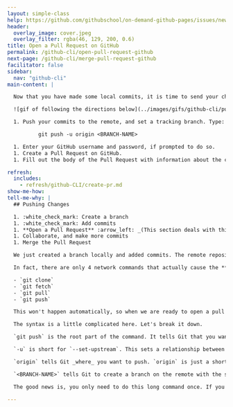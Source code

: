 ```yaml
---
layout: simple-class
help: https://github.com/githubschool/on-demand-github-pages/issues/new?title=I%20need%20help&body=Describe%20what%20you%20need%20help%20with%20here.
header:
  overlay_image: cover.jpeg
  overlay_filter: rgba(46, 129, 200, 0.6)
title: Open a Pull Request on GitHub
permalink: /github-cli/open-pull-request-github
next-page: /github-cli/merge-pull-request-github
facilitator: false
sidebar:
  nav: "github-cli"
main-content: |

  Now that you have made some local commits, it is time to send your changes to the remote copy of your repository on GitHub.com and create a Pull Request.

  ![gif of following the directions below](../images/gifs/github-cli/push-and-pull.gif)

  1. Push your commits to the remote, and set a tracking branch. Type:

          git push -u origin <BRANCH-NAME>

  1. Enter your GitHub username and password, if prompted to do so.
  1. Create a Pull Request on GitHub.
  1. Fill out the body of the Pull Request with information about the changes you're introducing.

refresh:
  includes:
    - refresh/github-CLI/create-pr.md
show-me-how:
tell-me-why: |
  ## Pushing Changes

  1. :white_check_mark: Create a branch
  1. :white_check_mark: Add commits
  1. **Open a Pull Request** :arrow_left: _(This section deals with this step.)_
  1. Collaborate, and make more commits
  1. Merge the Pull Request

  We just created a branch locally and added commits. The remote repository that's hosted on GitHub.com isn't aware of these changes automatically.

  In fact, there are only 4 network commands that actually cause the **local** or **remote** repositories to update.

  - `git clone`
  - `git fetch`
  - `git pull`
  - `git push`

  This won't happen automatically, so when we are ready to open a pull request, we need to push up our branch. The command we will use is `git push -u origin <BRANCH-NAME>`.

  The syntax is a little complicated here. Let's break it down.

  `git push` is the root part of the command. It tells Git that you want to update the remote branch with your current, local branch.

  `-u` is short for `--set-upstream`. This sets a relationship between the branch on the remote and your branch locally, so that in the future you only need to type `git push`.

  `origin` tells Git _where_ you want to push. `origin` is just a shortcut for the URL of the repository. You can type `git remote -v` to see what it is pointing to.

  `<BRANCH-NAME>` tells Git to create a branch on the remote with the same name as your local branch. You should replace this with your branch's name.

  The good news is, you only need to do this long command once. If you have pushed this branch before or it already exists on the remote, you can simply type `git push`.

---
```

